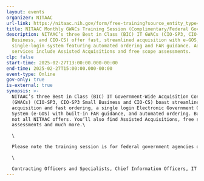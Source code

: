 ```yaml
---
layout: events
organizer: NITAAC
url-link: https://nitaac.nih.gov/form/free-training?source_entity_type=node&source_entity_id=172766#no-back
title: NITAAC Monthly GWACs Training Session (Complimentary/Federal Government Only)
description: NITAAC’s three Best in Class (BIC) IT GWACs (CIO-SP3, CIO-SP3 Small
  Business, and CIO-CS) offer fast, streamlined acquisition with e-GOS, a
  single-login system featuring automated ordering and FAR guidance. Additional
  services include Assisted Acquisitions and free scope assessments.
clp: false
start-time: 2025-02-27T13:00:00.000-00:00
end-time: 2025-02-27T15:00:00.000-00:00
event-type: Online
gov-only: true
is-external: true
synopsis: >-
  NITAAC’s three Best in Class (BIC) IT Government-Wide Acquisition Contracts
  (GWACs) (CIO-SP3, CIO-SP3 Small Business and CIO-CS) boast streamlined
  acquisition and fast ordering, a single login Electronic Government Ordering
  System (e-GOS) with built-in FAR guidance, and automated ordering. But that’s
  not all NITAAC offers. You’ll also find Assisted Acquisitions, free scope
  assessments and much more.\

  \

  Please note the training session is for federal government agencies only. If you are not a federal government agency and would like to request a training session, please contact NITAAC Support for assistance.\

  \

  Contracting Officers and Specialists, Chief Information Officers, IT program officials and anyone on your team who is involved in the IT procurement process can benefit from attending a NITAAC training session. All attendees will receive 2 Continuous Learning Points (CLP) for attending this training.
---
```

